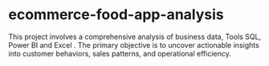 # ecommerce-food-app-analysis
This project involves a comprehensive analysis of business data, Tools SQL, Power BI  and Excel . The primary objective is to uncover actionable insights into customer behaviors, sales patterns, and operational efficiency. 
